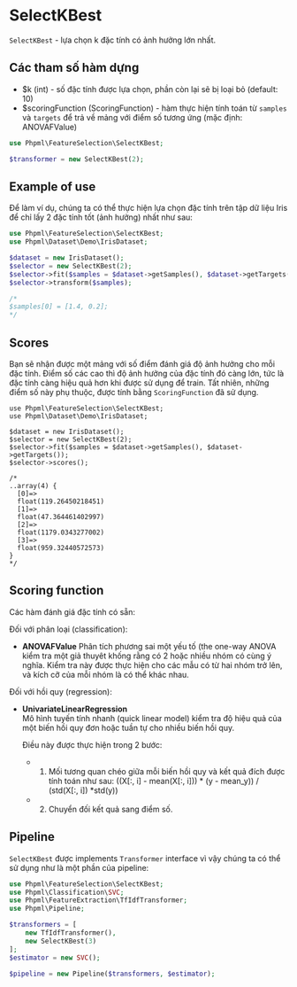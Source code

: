 # SelectKBest

`SelectKBest` - lựa chọn k đặc tính có ảnh hưởng lớn nhất.

## Các tham số hàm dựng

* $k (int) - số đặc tính được lựa chọn, phần còn lại sẽ bị loại bỏ (default: 10)
* $scoringFunction (ScoringFunction) - hàm thực hiện tính toán từ `samples` và `targets` để trả về mảng với điểm số tương ứng (mặc định: ANOVAFValue)

```php
use Phpml\FeatureSelection\SelectKBest;

$transformer = new SelectKBest(2);
```

## Example of use

Để làm ví dụ, chúng ta có thể thực hiện lựa chọn đặc tính trên tập dữ liệu Iris để chỉ lấy 2 đặc tính tốt (ảnh hưởng) nhất như sau:

```php
use Phpml\FeatureSelection\SelectKBest;
use Phpml\Dataset\Demo\IrisDataset;

$dataset = new IrisDataset();
$selector = new SelectKBest(2);
$selector->fit($samples = $dataset->getSamples(), $dataset->getTargets());
$selector->transform($samples);

/*
$samples[0] = [1.4, 0.2]; 
*/
```

## Scores

Bạn sẽ nhận được một mảng với số điểm đánh giá độ ảnh hưởng cho mỗi đặc tính. 
Điểm số các cao thì độ ảnh hưởng của đặc tính đó càng lớn, tức là đặc tính càng hiệu quả hơn khi được sử dụng để train.
Tất nhiên, những điểm số này phụ thuộc, được tính bằng `ScoringFunction` đã sử dụng.

```
use Phpml\FeatureSelection\SelectKBest;
use Phpml\Dataset\Demo\IrisDataset;

$dataset = new IrisDataset();
$selector = new SelectKBest(2);
$selector->fit($samples = $dataset->getSamples(), $dataset->getTargets());
$selector->scores();

/*
..array(4) {
  [0]=>
  float(119.26450218451)
  [1]=>
  float(47.364461402997)
  [2]=>
  float(1179.0343277002)
  [3]=>
  float(959.32440572573)
} 
*/
```

## Scoring function

Các hàm đánh giá đặc tính có sẵn:

Đối với phân loại (classification):
 - **ANOVAFValue**
   Phân tích phương sai một yếu tố (the one-way ANOVA kiểm tra một giả thuyêt khống rằng có 2 hoặc nhiều nhóm có cùng ý nghĩa.
   Kiểm tra này được thực hiện cho các mẫu có từ hai nhóm trở lên, và kích cỡ của mỗi nhóm là có thể khác nhau.

Đối với hồi quy (regression):
 - **UnivariateLinearRegression**  
   Mô hình tuyến tính nhanh (quick linear model) kiểm tra độ hiệu quả của một biến hồi quy đơn hoặc tuần tự cho nhiều biến hồi quy.
   
   Điều này được thực hiện trong 2 bước:
   
     - 1. Mối tương quan chéo giữa mỗi biến hồi quy và kết quả đích được tính toán như sau:
      ((X[:, i] - mean(X[:, i])) * (y - mean_y)) / (std(X[:, i]) *std(y))
 
     - 2. Chuyển đối kết quả sang điểm số. 

## Pipeline

`SelectKBest` được implements `Transformer` interface vì vậy chúng ta có thể sử dụng như là một phần của pipeline:

```php
use Phpml\FeatureSelection\SelectKBest;
use Phpml\Classification\SVC;
use Phpml\FeatureExtraction\TfIdfTransformer;
use Phpml\Pipeline;

$transformers = [
    new TfIdfTransformer(),
    new SelectKBest(3)
];
$estimator = new SVC();

$pipeline = new Pipeline($transformers, $estimator);
```
